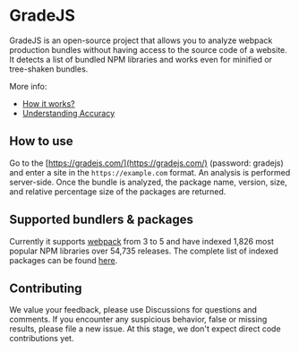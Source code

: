 # GradeJS
GradeJS is an open-source project that allows you to analyze webpack production bundles without having access to the source code of a website. It detects a list of bundled NPM libraries and works even for minified or tree-shaken bundles.

More info:
* [How it works?](https://github.com/fingerprintjs/gradejs/discussions/6)
* [Understanding Accuracy](https://github.com/fingerprintjs/gradejs/discussions/8)


[//]: # (TODO: Add a gif later)


## How to use
Go to the [https://gradejs.com/](https://gradejs.com/) (password: gradejs) and enter a site in the `https://example.com` format. An analysis is performed server-side. Once the bundle is analyzed, the package name, version, size, and relative percentage size of the packages are returned.

## Supported bundlers & packages
Currently it supports [webpack](https://webpack.js.org/) from 3 to 5 and have indexed 1,826 most popular NPM libraries over 54,735 releases. The complete list of indexed packages can be found [here](https://docs.google.com/spreadsheets/d/1x_D4KsG-Q1bzej2zisqM7I0FOLJaDfRXCwH_cFOFRwQ/preview).

## Contributing
We value your feedback, please use Discussions for questions and comments. If you encounter any suspicious behavior, false or missing results, please file a new issue. At this stage, we don't expect direct code contributions yet.
